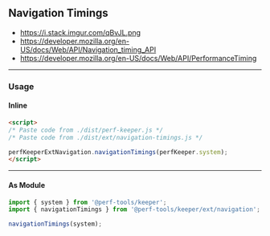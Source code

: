 Navigation Timings
------------------
- https://i.stack.imgur.com/qBvJL.png
- https://developer.mozilla.org/en-US/docs/Web/API/Navigation_timing_API
- https://developer.mozilla.org/en-US/docs/Web/API/PerformanceTiming

---

### Usage

#### Inline

```html
<script>
/* Paste code from ./dist/perf-keeper.js */
/* Paste code from ./dist/ext/navigation-timings.js */

perfKeeperExtNavigation.navigationTimings(perfKeeper.system);
</script>
```

---

#### As Module

```ts
import { system } from '@perf-tools/keeper';
import { navigationTimings } from '@perf-tools/keeper/ext/navigation';

navigationTimings(system);
```